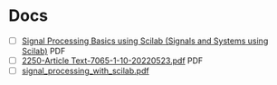 # Docs


- [ ] [Signal Processing Basics using Scilab (Signals and Systems using Scilab)](https://www.researchgate.net/publication/333199669_Signal_Processing_Basics_using_Scilab_Signals_and_Systems_using_Scilab) PDF
- [ ] [2250-Article Text-7065-1-10-20220523.pdf](https://iocscience.org/ejournal/index.php/mantik/article/download/2250/1884/7065) PDF
- [ ] [signal_processing_with_scilab.pdf](https://www.scilab.org/sites/default/files/signal_processing_with_scilab.pdf)
